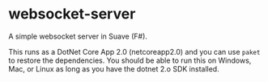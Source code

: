 # websocket-server

A simple websocket server in Suave (F#). 

This runs as a DotNet Core App 2.0 (netcoreapp2.0) and you can use `paket` to restore the dependencies. You should be able to run this on Windows, Mac, or Linux as long as you have the dotnet 2.o SDK installed.

